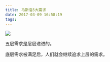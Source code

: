 ```yaml
---
title: 马斯洛5大需求
date: 2017-03-09 16:58:19
tags:
---
```


![](../../../../../images/masro.jpg)

五层需求是层层递进的。

底层需求被满足后，人们就会继续追求上层的需求。